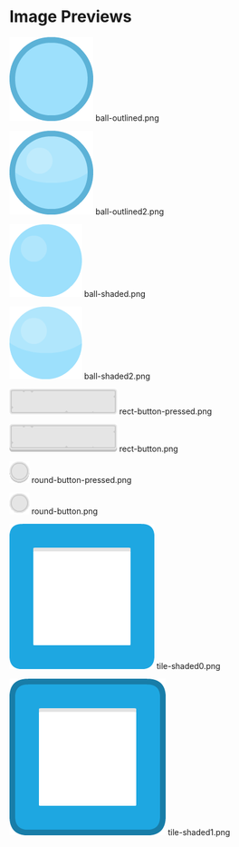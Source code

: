 # Image Previews

![ball-outlined.png](ball-outlined.png) ball-outlined.png

![ball-outlined2.png](ball-outlined2.png) ball-outlined2.png

![ball-shaded.png](ball-shaded.png) ball-shaded.png

![ball-shaded2.png](ball-shaded2.png) ball-shaded2.png

![rect-button-pressed.png](rect-button-pressed.png) rect-button-pressed.png

![rect-button.png](rect-button.png) rect-button.png

![round-button-pressed.png](round-button-pressed.png) round-button-pressed.png

![round-button.png](round-button.png) round-button.png

![tile-shaded0.png](tile-shaded0.png) tile-shaded0.png

![tile-shaded1.png](tile-shaded1.png) tile-shaded1.png

